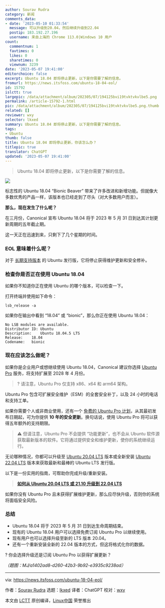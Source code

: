 ```yaml
---
author: Sourav Rudra
category: 新闻
comments_data:
- date: '2023-05-10 01:33:54'
  message: 可以升级到20.04，然后继续升级到22.04
  postip: 183.192.27.196
  username: 来自上海的 Chrome 113.0|Windows 10 用户
count:
  commentnum: 1
  favtimes: 0
  likes: 0
  sharetimes: 0
  viewnum: 3239
date: '2023-05-07 19:41:00'
editorchoice: false
excerpt: Ubuntu 18.04 即将停止更新，以下是你需要了解的信息。
fromurl: https://news.itsfoss.com/ubuntu-18-04-eol/
id: 15792
islctt: true
largepic: /data/attachment/album/202305/07/194125bvi19tvktvkvlbe5.png
permalink: /article-15792-1.html
pic: /data/attachment/album/202305/07/194125bvi19tvktvkvlbe5.png.thumb.jpg
related: []
reviewer: wxy
selector: lkxed
summary: Ubuntu 18.04 即将停止更新，以下是你需要了解的信息。
tags:
- Ubuntu
thumb: false
title: Ubuntu 18.04 即将停止更新，你该怎么办？
titlepic: true
translator: ChatGPT
updated: '2023-05-07 19:41:00'
---
```



> 
> Ubuntu 18.04 即将停止更新，以下是你需要了解的信息。
> 
> 
> 


![](/data/attachment/album/202305/07/194125bvi19tvktvkvlbe5.png)


标志性的 Ubuntu 18.04 “Bionic Beaver” 带来了许多改进和新增功能。但就像大多数优秀的产品一样，该版本也已经走到了尽头（对大多数用户而言）。


**那么，现在发生了什么呢？**


在三月份，Canonical 宣布 Ubuntu 18.04 将于 2023 年 5 月 31 日到达其计划更新周期的五年截止期。


这一天正在迅速到来，只剩下了几个星期的时间。


### EOL 意味着什么呢？


对于 [长期支持版本](https://itsfoss.com/long-term-support-lts/) 的 Ubuntu 发行版，它将停止获得维护更新和安全修补。


### 检查你是否正在使用 Ubuntu 18.04


如果你不知道你正在使用 Ubuntu 的哪个版本，可以检查一下。


打开终端并使用如下命令：



```
lsb_release -a

```

如果你在输出中看到 “18.04” 或 “bionic”，那么你正在使用 Ubuntu 18.04：



```
No LSB modules are available.
Distributor ID:	Ubuntu
Description:	Ubuntu 18.04.5 LTS
Release:	18.04
Codename:	bionic

```

### 现在应该怎么做呢？


如果你是企业用户或想继续使用 Ubuntu 18.04，Canonical 建议你选择 [Ubuntu Pro](https://ubuntu.com/pro) 服务，将支持扩展至 2028 年 4 月份。



> 
> ? 请注意，Ubuntu Pro 仅支持 x86、x64 和 arm64 架构。
> 
> 
> 


Ubuntu Pro 包含可扩展安全维护（ESM）的全套安全补丁，以及 24 小时的电话和支持工单。


如果你需要个人或非商业使用，还有一个 [免费的 Ubuntu Pro 计划](https://news.itsfoss.com/ubuntu-pro-free/)，从其最初发布日期起，可为你提供 **10 年的安全更新**。换句话说，使用 Ubuntu Pro 将可以获得五年额外的支持期限。



> 
> ⚠️ 但请注意，Ubuntu Pro 不会提供 “功能更新”，也不会从 Ubuntu 软件源获取最新版本的软件。它将通过提供安全和维护更新，使你的系统继续运行。
> 
> 
> 


无论哪种情况，你都可以升级至 [Ubuntu 20.04 LTS](https://itsfoss.com/download-ubuntu-20-04/) 版本或全新安装 [Ubuntu 22.04 LTS](https://news.itsfoss.com/ubuntu-22-04-release/) 版本来获取最新和最棒的 Ubuntu LTS 发行版。


以下是一份实用的指南，可帮助你完成升级/重新安装。



> 
> **[如何从 Ubuntu 20.04 LTS 或 21.10 升级到 22.04 LTS](https://itsfoss.com/upgrade-ubuntu-version/)**
> 
> 
> 


如果你没有 Ubuntu Pro 且未获得扩展维护更新，那么应尽快升级，否则你的系统将面临安全风险。


### 总结


* Ubuntu 18.04 将于 2023 年 5 月 31 日到达生命周期结束。
* 现有的 Ubuntu 18.04 用户可以选择免费订阅 Ubuntu Pro 以继续使用。
* 现有用户也可以选择升级至新的 LTS 版本 20.04。
* 还有一个重新安装全新的 22.04 版本的方式，但这将格式化你的数据。


? 你会选择升级还是订阅 Ubuntu Pro 以获得扩展更新？


*（题图：MJ/a1402ad8-d260-42b3-9b92-e3935c9238ad）*




---


via: <https://news.itsfoss.com/ubuntu-18-04-eol/>


作者：[Sourav Rudra](https://news.itsfoss.com/author/sourav/) 选题：[lkxed](https://github.com/lkxed/) 译者：ChatGPT 校对：[wxy](https://github.com/wxy)


本文由 [LCTT](https://github.com/LCTT/TranslateProject) 原创编译，[Linux中国](https://linux.cn/) 荣誉推出